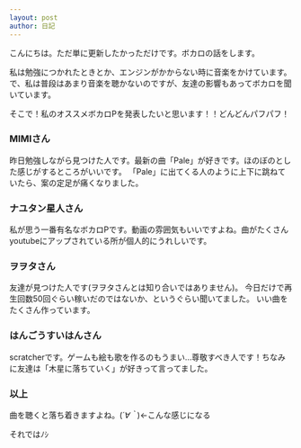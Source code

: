 ```yaml
---
layout: post
author: 日記
---
```

こんにちは。ただ単に更新したかっただけです。ボカロの話をします。 

私は勉強につかれたときとか、エンジンがかからない時に音楽をかけています。
で、私は普段はあまり音楽を聴かないのですが、友達の影響もあってボカロを聞いています。

そこで！私のオススメボカロPを発表したいと思います！！どんどんパフパフ！

### MIMIさん

昨日勉強しながら見つけた人です。最新の曲「Pale」が好きです。ほのぼのとした感じがするところがいいです。
「Pale」に出てくる人のように上下に跳ねていたら、案の定足が痛くなりました。

### ナユタン星人さん

私が思う一番有名なボカロPです。動画の雰囲気もいいですよね。曲がたくさんyoutubeにアップされている所が個人的にうれしいです。

### ヲヲタさん

友達が見つけた人です(ヲヲタさんとは知り合いではありません)。
今日だけで再生回数50回ぐらい稼いだのではないか、というぐらい聞いてました。
いい曲をたくさん作っています。

### はんごうすいはんさん

scratcherです。ゲームも絵も歌を作るのもうまい…尊敬すべき人です！ちなみに友達は「木星に落ちていく」が好きって言ってました。

### 以上

曲を聴くと落ち着きますよね。(*´∀｀*)←こんな感じになる

それではﾉｼ
